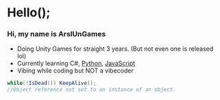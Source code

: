 # Hello();

### Hi, my name is ArslUnGames
- Doing Unity Games for straight 3 years. (But not even one is released lol)
- Currently learning C#, [Python](https://www.google.com/search?q=python+why+is+my+code+not+running), [JavaScript](https://www.google.com/search?q=2+%2B+2+%3D+4.000000002)
- Vibing while coding but NOT a vibecoder
```c#
while(!IsDead()) KeepAlive();
//Object reference not set to an instance of an object.
```

